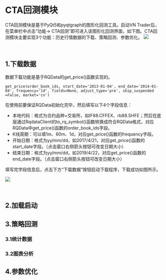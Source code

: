 # CTA回测模块
CTA回测模块是基于PyQt5和pyqtgraph的图形化回测工具。启动VN Trader后，在菜单栏中点击“功能-> CTA回测”即可进入该图形化回测界面，如下图。CTA回测模块主要实现3个功能：历史行情数据的下载、策略回测、参数优化。
![](https://vnpy-community.oss-cn-shanghai.aliyuncs.com/forum_experience/yazhang/cta_backtester/cta_backtester.png)

&nbsp;


## 1.下载数据
数据下载功能是基于RQData的get_price()函数实现的。
```
get_price(order_book_ids, start_date='2013-01-04', end_date='2014-01-04', frequency='1d', fields=None, adjust_type='pre', skip_suspended =False, market='cn')
```


在使用前要保证RQData初始化完毕，然后填写以下4个字段信息：
- 本地代码：格式为合约品种+交易所，如IF88.CFFEX、rb88.SHFE；然后在底层通过RqdataClient的to_rq_symbol()函数转换成符合RQData格式，对应RQData中get_price()函数的order_book_ids字段。
- K线周期：可以填1m、60m、1d，对应get_price()函数的frequency字段。
- 开始日期：格式为yy/mm/dd，如2017/4/21，对应get_price()函数的start_date字段。（点击窗口右侧箭头按钮可改变日期大小）
- 结束日期：格式为yy/mm/dd，如2019/4/22，对应get_price()函数的end_date字段。（点击窗口右侧箭头按钮可改变日期大小）
  
填写完字段信息后，点击下方“下载数据”按钮启动下载程序，下载成功如图所示。

![](https://vnpy-community.oss-cn-shanghai.aliyuncs.com/forum_experience/yazhang/cta_backtester/data_loader.png)



&nbsp;

## 2.加载启动




## 3.策略回测

### 3.1统计数据


### 3.2图表分析



## 4.参数优化



